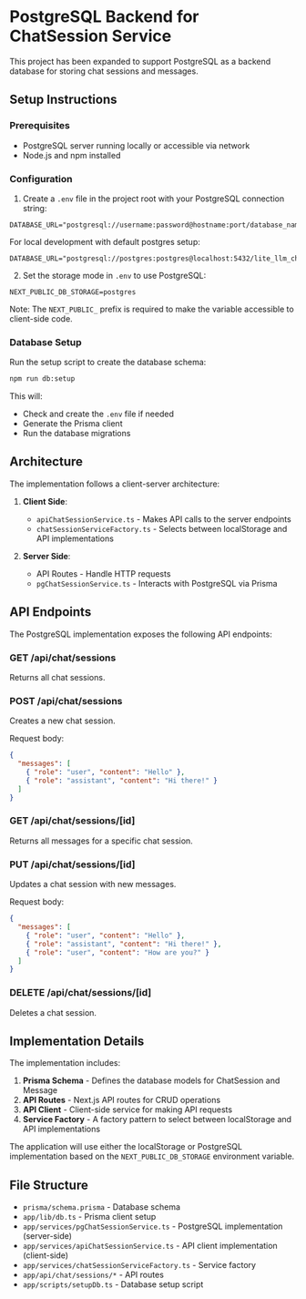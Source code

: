 # PostgreSQL Backend for ChatSession Service

This project has been expanded to support PostgreSQL as a backend database for storing chat sessions and messages.

## Setup Instructions

### Prerequisites

- PostgreSQL server running locally or accessible via network
- Node.js and npm installed

### Configuration

1. Create a `.env` file in the project root with your PostgreSQL connection string:

```
DATABASE_URL="postgresql://username:password@hostname:port/database_name"
```

For local development with default postgres setup:

```
DATABASE_URL="postgresql://postgres:postgres@localhost:5432/lite_llm_chatbot"
```

2. Set the storage mode in `.env` to use PostgreSQL:

```
NEXT_PUBLIC_DB_STORAGE=postgres
```

Note: The `NEXT_PUBLIC_` prefix is required to make the variable accessible to client-side code.

### Database Setup

Run the setup script to create the database schema:

```bash
npm run db:setup
```

This will:
- Check and create the `.env` file if needed
- Generate the Prisma client
- Run the database migrations

## Architecture

The implementation follows a client-server architecture:

1. **Client Side**:
   - `apiChatSessionService.ts` - Makes API calls to the server endpoints
   - `chatSessionServiceFactory.ts` - Selects between localStorage and API implementations
   
2. **Server Side**:
   - API Routes - Handle HTTP requests
   - `pgChatSessionService.ts` - Interacts with PostgreSQL via Prisma

## API Endpoints

The PostgreSQL implementation exposes the following API endpoints:

### GET /api/chat/sessions
Returns all chat sessions.

### POST /api/chat/sessions
Creates a new chat session. 

Request body:
```json
{
  "messages": [
    { "role": "user", "content": "Hello" },
    { "role": "assistant", "content": "Hi there!" }
  ]
}
```

### GET /api/chat/sessions/[id]
Returns all messages for a specific chat session.

### PUT /api/chat/sessions/[id]
Updates a chat session with new messages.

Request body:
```json
{
  "messages": [
    { "role": "user", "content": "Hello" },
    { "role": "assistant", "content": "Hi there!" },
    { "role": "user", "content": "How are you?" }
  ]
}
```

### DELETE /api/chat/sessions/[id]
Deletes a chat session.

## Implementation Details

The implementation includes:

1. **Prisma Schema** - Defines the database models for ChatSession and Message
2. **API Routes** - Next.js API routes for CRUD operations
3. **API Client** - Client-side service for making API requests
4. **Service Factory** - A factory pattern to select between localStorage and API implementations

The application will use either the localStorage or PostgreSQL implementation based on the `NEXT_PUBLIC_DB_STORAGE` environment variable.

## File Structure

- `prisma/schema.prisma` - Database schema
- `app/lib/db.ts` - Prisma client setup
- `app/services/pgChatSessionService.ts` - PostgreSQL implementation (server-side)
- `app/services/apiChatSessionService.ts` - API client implementation (client-side)
- `app/services/chatSessionServiceFactory.ts` - Service factory
- `app/api/chat/sessions/*` - API routes
- `app/scripts/setupDb.ts` - Database setup script 